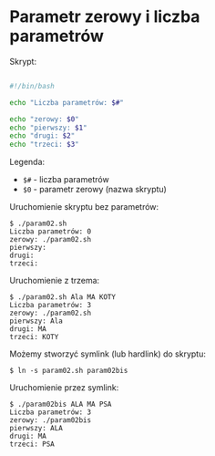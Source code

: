 # Parametr zerowy i liczba parametrów

Skrypt:
```bash

#!/bin/bash

echo "Liczba parametrów: $#"

echo "zerowy: $0"
echo "pierwszy: $1"
echo "drugi: $2"
echo "trzeci: $3"
```

Legenda:
- `$#` - liczba parametrów
- `$0` - parametr zerowy (nazwa skryptu)

Uruchomienie skryptu bez parametrów:
```
$ ./param02.sh 
Liczba parametrów: 0
zerowy: ./param02.sh
pierwszy: 
drugi: 
trzeci: 
```

Uruchomienie z trzema:
```
$ ./param02.sh Ala MA KOTY
Liczba parametrów: 3
zerowy: ./param02.sh
pierwszy: Ala
drugi: MA
trzeci: KOTY
```

Możemy stworzyć symlink (lub hardlink) do skryptu:
```
$ ln -s param02.sh param02bis
```

Uruchomienie przez symlink:
```
$ ./param02bis ALA MA PSA
Liczba parametrów: 3
zerowy: ./param02bis
pierwszy: ALA
drugi: MA
trzeci: PSA
```

